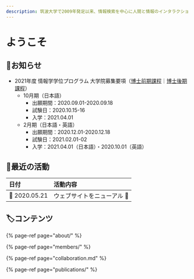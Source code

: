 ```yaml
---
description: 筑波大学で2009年発足以来、情報検索を中心に人間と情報のインタラクションに関する研究開発をしています。
---
```


# ようこそ

## 📢お知らせ

* 2021年度 情報学学位プログラム 大学院募集要項（[博士前期課程](https://www.ap-graduate.tsukuba.ac.jp/course/chs/slis_first/)｜[博士後期課程](https://eng.ap-graduate.tsukuba.ac.jp/course/chs/slis_latter/)）
  * 10月期（日本語）
    * 出願期間：2020.09.01-2020.09.18
    * 試験日：2020.10.15-16
    * 入学：2021.04.01
  * 2月期（日本語・英語）
    * 出願期間：2020.12.01-2020.12.18
    * 試験日：2021.02.01-02
    * 入学：2021.04.01（日本語）・2020.10.01（英語）

## 🐾最近の活動

| 日付 | 活動内容 |
| :--- | :--- |
| 📆 2020.05.21 | ウェブサイトをニューアル 🎊  |

## 🏷コンテンツ

{% page-ref page="about/" %}

{% page-ref page="members/" %}

{% page-ref page="collaboration.md" %}

{% page-ref page="publications/" %}

